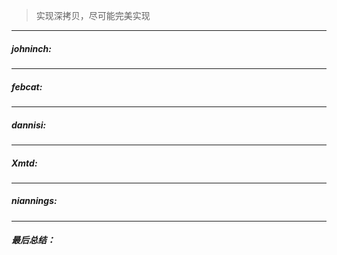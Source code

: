 > 实现深拷贝，尽可能完美实现
----
##### johninch:


----
##### febcat:


----
##### dannisi:


----
##### Xmtd:



----
##### niannings:


----
##### 最后总结：
